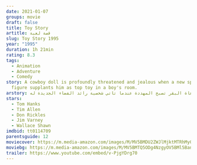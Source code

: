 ```yaml
---
date: 2021-01-07
groups: movie
draft: false
title: Toy Story
artitle: قصة لعبة
slug: Toy Story 1995
year: "1995"
duration: 1h 21min
rating: 8.3
tags:
  - Animation
  - Adventure
  - Comedy
story: A cowboy doll is profoundly threatened and jealous when a new spaceman
  figure supplants him as top toy in a boy's room.
arstory: دمية رعاة البقر تصبح المهددة عندما تاتي شخصية رائد الفضاء الجديدة له
stars:
  - Tom Hanks
  - Tim Allen
  - Don Rickles
  - Jim Varney
  - Wallace Shawn
imdbid: tt0114709
parentsguide: 12
moviecover: https://m.media-amazon.com/images/M/MV5BMDU2ZWJlMjktMTRhMy00ZTA5LWEzNDgtYmNmZTEwZTViZWJkXkEyXkFqcGdeQXVyNDQ2OTk4MzI@._V1_FMjpg_UX1005_.jpg
moviebg: https://m.media-amazon.com/images/M/MV5BMTQ5ODg4NzgyOV5BMl5BanBnXkFtZTcwNTEzMzc4Mg@@._V1_FMjpg_UX1280_.jpg
trailer: https://www.youtube.com/embed/v-PjgYDrg70
---
```

